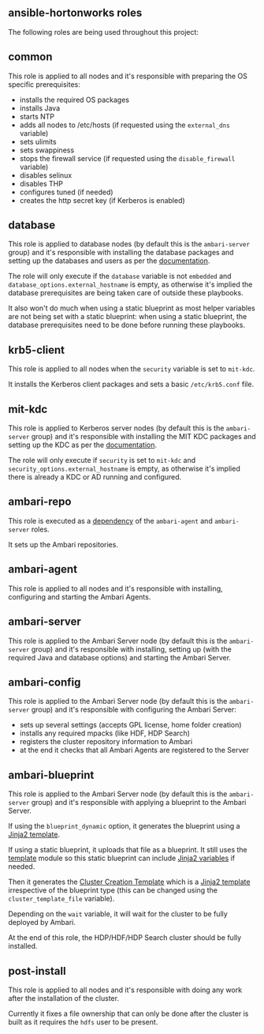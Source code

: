 ansible-hortonworks roles
-----------

The following roles are being used throughout this project:


## common
This role is applied to all nodes and it's responsible with preparing the OS specific prerequisites:
- installs the required OS packages
- installs Java
- starts NTP
- adds all nodes to /etc/hosts (if requested using the `external_dns` variable)
- sets ulimits
- sets swappiness
- stops the firewall service (if requested using the `disable_firewall` variable)
- disables selinux
- disables THP
- configures tuned (if needed)
- creates the http secret key (if Kerberos is enabled)

## database
This role is applied to database nodes (by default this is the `ambari-server` group) and it's responsible with installing the database packages and setting up the databases and users as per the [documentation](https://docs.hortonworks.com/HDPDocuments/Ambari-2.7.0.0/administering-ambari/content/amb_using_existing_or_installing_default_databases.html).

The role will only execute if the `database` variable is not `embedded` and `database_options.external_hostname` is empty, as otherwise it's implied the database prerequisites are being taken care of outside these playbooks.

It also won't do much when using a static blueprint as most helper variables are not being set with a static blueprint: when using a static blueprint, the database prerequisites need to be done before running these playbooks.

## krb5-client
This role is applied to all nodes when the `security` variable is set to `mit-kdc`.

It installs the Kerberos client packages and sets a basic `/etc/krb5.conf` file.

## mit-kdc
This role is applied to Kerberos server nodes (by default this is the `ambari-server` group) and it's responsible with installing the MIT KDC packages and setting up the KDC as per the [documentation](https://docs.hortonworks.com/HDPDocuments/Ambari-2.6.2.2/bk_ambari-security/content/optional_install_a_new_mit_kdc.html).

The role will only execute if `security` is set to `mit-kdc` and `security_options.external_hostname` is empty, as otherwise it's implied there is already a KDC or AD running and configured.

## ambari-repo
This role is executed as a [dependency](ambari-agent/meta/main.yml) of the `ambari-agent` and `ambari-server` roles.

It sets up the Ambari repositories.

## ambari-agent
This role is applied to all nodes and it's responsible with installing, configuring and starting the Ambari Agents.

## ambari-server
This role is applied to the Ambari Server node (by default this is the `ambari-server` group) and it's responsible with installing, setting up (with the required Java and database options) and starting the Ambari Server.

## ambari-config
This role is applied to the Ambari Server node (by default this is the `ambari-server` group) and it's responsible with configuring the Ambari Server:
- sets up several settings (accepts GPL license, home folder creation)
- installs any required mpacks (like HDF, HDP Search)
- registers the cluster repository information to Ambari
- at the end it checks that all Ambari Agents are registered to the Server

## ambari-blueprint
This role is applied to the Ambari Server node (by default this is the `ambari-server` group) and it's responsible with applying a blueprint to the Ambari Server.

If using the `blueprint_dynamic` option, it generates the blueprint using a [Jinja2 template](ambari-blueprint/templates/blueprint_dynamic.j2).

If using a static blueprint, it uploads that file as a blueprint. It still uses the [template](https://docs.ansible.com/ansible/latest/modules/template_module.html) module so this static blueprint can include [Jinja2 variables](ambari-blueprint/files/blueprint_hdfs_only.j2#L56) if needed.

Then it generates the [Cluster Creation Template](https://cwiki.apache.org/confluence/display/AMBARI/Blueprints#Blueprints-ClusterCreationTemplateStructure) which is a [Jinja2 template](ambari-blueprint/templates/cluster_template.j2) irrespective of the blueprint type (this can be changed using the `cluster_template_file` variable).

Depending on the `wait` variable, it will wait for the cluster to be fully deployed by Ambari.

At the end of this role, the HDP/HDF/HDP Search cluster should be fully installed.

## post-install
This role is applied to all nodes and it's responsible with doing any work after the installation of the cluster.

Currently it fixes a file ownership that can only be done after the cluster is built as it requires the `hdfs` user to be present.
